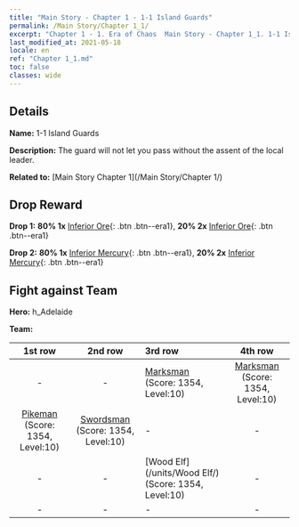 ```yaml
---
title: "Main Story - Chapter 1 - 1-1 Island Guards"
permalink: /Main Story/Chapter 1_1/
excerpt: "Chapter 1 - 1. Era of Chaos  Main Story - Chapter 1_1. 1-1 Island Guards"
last_modified_at: 2021-05-18
locale: en
ref: "Chapter 1_1.md"
toc: false
classes: wide
---
```


## Details

 **Name:** 1-1 Island Guards

 **Description:** The guard will not let you pass without the assent of the local leader.

 **Related to:** [Main Story Chapter 1](/Main Story/Chapter 1/)

## Drop Reward

 **Drop 1:** **80% 1x** [Inferior Ore](/Items/mat_1/){: .btn .btn--era1}, **20% 2x** [Inferior Ore](/Items/mat_1/){: .btn .btn--era1}

 **Drop 2:** **80% 1x** [Inferior Mercury](/Items/mat_2/){: .btn .btn--era1}, **20% 2x** [Inferior Mercury](/Items/mat_2/){: .btn .btn--era1}


## Fight against Team
 **Hero:** h_Adelaide

 **Team:**


  | 1st row | 2nd row | 3rd row | 4th row |
  |:----:|:----:|:----|:----:|
  | - | - | [Marksman](/units/Marksman/) (Score: 1354, Level:10)  | [Marksman](/units/Marksman/) (Score: 1354, Level:10)  |
  | [Pikeman](/units/Pikeman/) (Score: 1354, Level:10)  | [Swordsman](/units/Swordsman/) (Score: 1354, Level:10)  | - | - |
  | - | - | [Wood Elf](/units/Wood Elf/) (Score: 1354, Level:10)  | - |
  | - | - | - | - |


